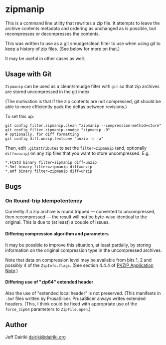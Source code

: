 # zipmanip

This is a command line utility that rewrites a zip file. It attempts
to leave the archive contents metadata and ordering as unchanged as
is possible, but recompresses or decompresses the contents.

This was written to use as a git smudge/clean filter to use when using
git to keep a history of zip files. (See below for more on that.)

It may be useful in other cases as well.

## Usage with Git

`Zipmanip` can be used as a clean/smudge filter with `git` so that zip
archives are stored uncompressed in the git index.

(The motivation is that if the zip contents are not compressed, git
should be able to more efficiently pack the deltas between revisions.)

To set this up:

```shell
git config filter.zipmanip.clean "zipmanip --compression-method=store"
git config filter.zipmanip.smudge "zipmanip -9"
# optionally, for diff formatting
git config diff.unzip.textconv "unzip -c -a"
```

Then, edit `.gitattributes` to set the `filter=zipmanip` (and, optionally
`diff=unzip`) on any zip files that you want to store uncompressed.
E.g.

```
*.FCStd binary filter=zipmanip diff=unzip
*.3mf binary filter=zipmanip diff=unzip
*.amf binary filter=zipmanip diff=unzip
```

## Bugs

### On Round-trip Idempotentency

Currently if a zip archive is round tripped — converted to
uncompressed, then recompressed — the result will not be byte-wise
identical to the original. This is due to (at least) a couple of issues.

#### Differing compression algorithm and parameters

It may be possible to improve this situation, at least partially, by
storing information on the original compression type in the
uncompressed archives.

Note that data on compression level may be available from bits 1, 2
and possibly 4 of the ``ZipInfo.flags``.
(See section 4.4.4 of [PKZIP Application Note][AppNote].)

#### Differing use of "zip64" extended header

Also the use of "extended local header" is not preserved. (This
manifests in `.3mf` files written by PrusaSlicer. PrusaSlicer always
writes extended headers.  (This, I think could be fixed with
appropriate use of the `force_zip64` parameters to `ZipFile.open`.)


## Author

Jeff Dairiki <dairiki@dairiki.org>


[AppNote]: https://pkware.cachefly.net/webdocs/casestudies/APPNOTE.TXT (PKZIP Application Note)
